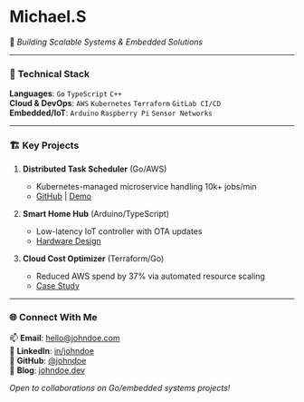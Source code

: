 # Michael.S 
🚀 *Building Scalable Systems & Embedded Solutions*

---

### 🔧 **Technical Stack**  
**Languages**: `Go` `TypeScript` `C++`  
**Cloud & DevOps**: `AWS` `Kubernetes` `Terraform` `GitLab CI/CD`  
**Embedded/IoT**: `Arduino` `Raspberry Pi` `Sensor Networks`  

---

### 🏗️ **Key Projects**  
1. **Distributed Task Scheduler** (Go/AWS)  
   - Kubernetes-managed microservice handling 10k+ jobs/min  
   - [GitHub](https://github.com/you/task-scheduler) | [Demo](https://demo.com)  

2. **Smart Home Hub** (Arduino/TypeScript)  
   - Low-latency IoT controller with OTA updates  
   - [Hardware Design](https://example.com)  

3. **Cloud Cost Optimizer** (Terraform/Go)  
   - Reduced AWS spend by 37% via automated resource scaling  
   - [Case Study](https://blog.com/cloud-optimizer)  

---

### 🌐 **Connect With Me**  
📫 **Email**: [hello@johndoe.com](mailto:hello@johndoe.com)  
💼 **LinkedIn**: [in/johndoe](https://linkedin.com/in/johndoe)  
🐙 **GitHub**: [@johndoe](https://github.com/johndoe)  
📝 **Blog**: [johndoe.dev](https://johndoe.dev)  

*Open to collaborations on Go/embedded systems projects!*
